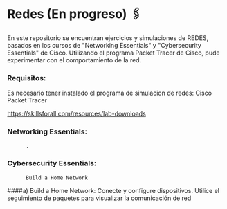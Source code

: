 # Redes (En progreso) 🖇️

En este repositorio se encuentran ejercicios y simulaciones de REDES, basados en los cursos de "Networking Essentials"
y "Cybersecurity Essentials" de Cisco. 
Utilizando el programa Packet Tracer de Cisco, pude experimentar con el comportamiento de la red.

### Requisitos:
Es necesario tener instalado el programa de simulacion de redes: Cisco Packet Tracer

https://skillsforall.com/resources/lab-downloads

###  Networking Essentials:
          .
          
        
###  Cybersecurity Essentials:
          Build a Home Network

####a) Build a Home Network: 
Conecte y configure dispositivos. Utilice el seguimiento de paquetes para visualizar 
la comunicación de red
          
